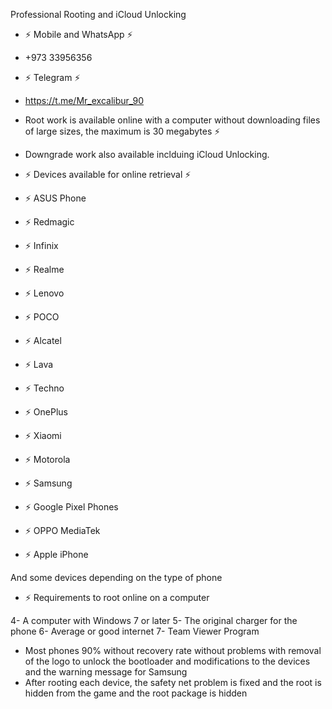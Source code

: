 Professional Rooting and iCloud Unlocking

- ⚡ Mobile and WhatsApp ⚡
- +973 33956356

- ⚡ Telegram ⚡
- https://t.me/Mr_excalibur_90

- Root work is available online with a computer without downloading files of large sizes, the maximum is 30 megabytes ⚡

- Downgrade work also available inclduing iCloud Unlocking.

- ⚡ Devices available for online retrieval ⚡

- ⚡ ASUS Phone
- ⚡ Redmagic
- ⚡ Infinix
- ⚡ Realme
- ⚡ Lenovo
- ⚡ POCO
- ⚡ Alcatel
- ⚡ Lava
- ⚡ Techno
- ⚡ OnePlus
- ⚡ Xiaomi
- ⚡ Motorola
- ⚡ Samsung
- ⚡ Google Pixel Phones
- ⚡ OPPO MediaTek
- ⚡ Apple iPhone

And some devices depending on the type of phone

- ⚡ Requirements to root online on a computer

4- A computer with Windows 7 or later
5- The original charger for the phone
6- Average or good internet
7- Team Viewer Program

- Most phones 90% without recovery rate without problems with removal of the logo to unlock the bootloader and modifications to the devices and the warning message for Samsung
- After rooting each device, the safety net problem is fixed and the root is hidden from the game and the root package is hidden
